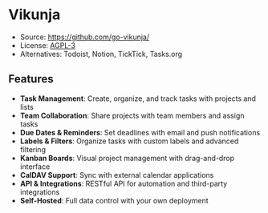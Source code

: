 # Vikunja

- Source: https://github.com/go-vikunja/
- License: [AGPL-3](https://www.gnu.org/licenses/agpl-3.0.html)
- Alternatives: Todoist, Notion, TickTick, Tasks.org

## Features

- **Task Management**: Create, organize, and track tasks with projects and lists
- **Team Collaboration**: Share projects with team members and assign tasks
- **Due Dates & Reminders**: Set deadlines with email and push notifications
- **Labels & Filters**: Organize tasks with custom labels and advanced filtering
- **Kanban Boards**: Visual project management with drag-and-drop interface
- **CalDAV Support**: Sync with external calendar applications
- **API & Integrations**: RESTful API for automation and third-party integrations
- **Self-Hosted**: Full data control with your own deployment
